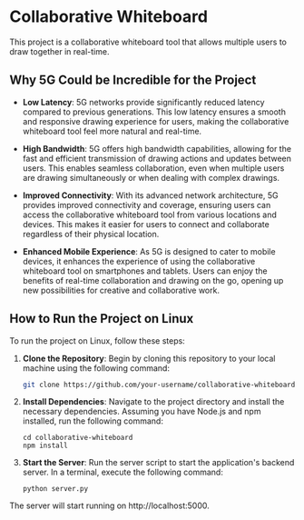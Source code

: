 # Collaborative Whiteboard

This project is a collaborative whiteboard tool that allows multiple users to draw together in real-time.

## Why 5G Could be Incredible for the Project

- **Low Latency**: 5G networks provide significantly reduced latency compared to previous generations. This low latency ensures a smooth and responsive drawing experience for users, making the collaborative whiteboard tool feel more natural and real-time.

- **High Bandwidth**: 5G offers high bandwidth capabilities, allowing for the fast and efficient transmission of drawing actions and updates between users. This enables seamless collaboration, even when multiple users are drawing simultaneously or when dealing with complex drawings.

- **Improved Connectivity**: With its advanced network architecture, 5G provides improved connectivity and coverage, ensuring users can access the collaborative whiteboard tool from various locations and devices. This makes it easier for users to connect and collaborate regardless of their physical location.

- **Enhanced Mobile Experience**: As 5G is designed to cater to mobile devices, it enhances the experience of using the collaborative whiteboard tool on smartphones and tablets. Users can enjoy the benefits of real-time collaboration and drawing on the go, opening up new possibilities for creative and collaborative work.

## How to Run the Project on Linux

To run the project on Linux, follow these steps:

1. **Clone the Repository**: Begin by cloning this repository to your local machine using the following command:

   ```bash
   git clone https://github.com/your-username/collaborative-whiteboard.git
   ```
2. **Install Dependencies**: Navigate to the project directory and install the necessary dependencies. Assuming you have Node.js and npm installed, run the following command:

    ```
    cd collaborative-whiteboard
    npm install
    ```
  
3. **Start the Server**: Run the server script to start the application's backend server. In a terminal, execute the following command:

    ```
    python server.py
    ```

The server will start running on http://localhost:5000.
